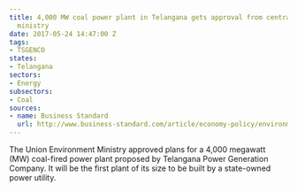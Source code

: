 ```yaml
---
title: 4,000 MW coal power plant in Telangana gets approval from central environment
  ministry
date: 2017-05-24 14:47:00 Z
tags:
- TSGENCO
states:
- Telangana
sectors:
- Energy
subsectors:
- Coal
sources:
- name: Business Standard
  url: http://www.business-standard.com/article/economy-policy/environment-ministry-backs-telangana-s-mega-thermal-power-push-117051800998_1.html
---
```


The Union Environment Ministry approved plans for a 4,000 megawatt (MW) coal-fired power plant proposed by Telangana Power Generation Company. It will be the first plant of its size to be built by a state-owned power utility. 